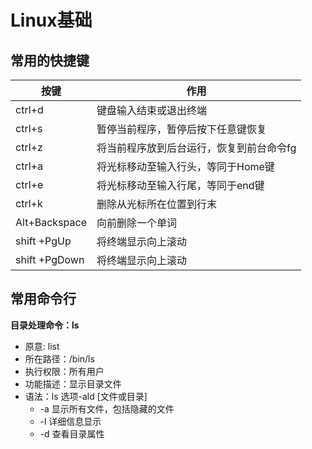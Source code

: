 # Linux基础 
## 常用的快捷键  

| 按键            | 作用                    |
| ------------- | --------------------- |
| ctrl+d        | 键盘输入结束或退出终端           |
| ctrl+s        | 暂停当前程序，暂停后按下任意键恢复     |
| ctrl+z        | 将当前程序放到后台运行，恢复到前台命令fg |
| ctrl+a        | 将光标移动至输入行头，等同于Home键   |
| ctrl+e        | 将光标移动至输入行尾，等同于end键    |
| ctrl+k        | 删除从光标所在位置到行末          |
| Alt+Backspace | 向前删除一个单词              |
| shift +PgUp   | 将终端显示向上滚动             |
| shift +PgDown | 将终端显示向上滚动             |

## 常用命令行  

**目录处理命令：ls**   

- 原意: list  
- 所在路径：/bin/ls  
- 执行权限：所有用户  
- 功能描述：显示目录文件  
- 语法：ls  选项-ald   [文件或目录]  
  - -a  显示所有文件，包括隐藏的文件  
  - -l   详细信息显示  
  - -d  查看目录属性



